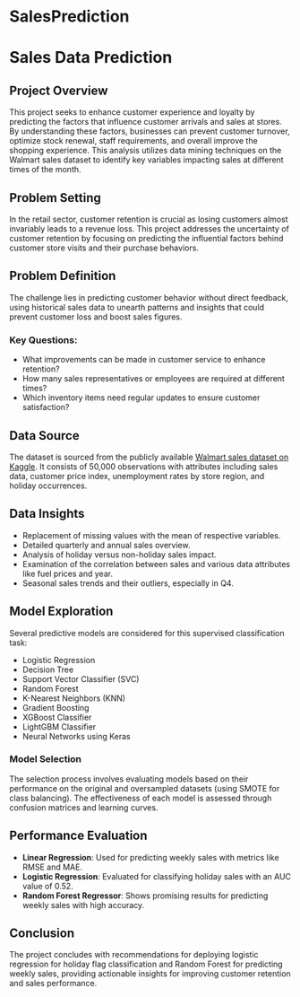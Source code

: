 # SalesPrediction

# Sales Data Prediction

## Project Overview
This project seeks to enhance customer experience and loyalty by predicting the factors that influence customer arrivals and sales at stores. By understanding these factors, businesses can prevent customer turnover, optimize stock renewal, staff requirements, and overall improve the shopping experience. This analysis utilizes data mining techniques on the Walmart sales dataset to identify key variables impacting sales at different times of the month.

## Problem Setting
In the retail sector, customer retention is crucial as losing customers almost invariably leads to a revenue loss. This project addresses the uncertainty of customer retention by focusing on predicting the influential factors behind customer store visits and their purchase behaviors.

## Problem Definition
The challenge lies in predicting customer behavior without direct feedback, using historical sales data to unearth patterns and insights that could prevent customer loss and boost sales figures.

### Key Questions:
- What improvements can be made in customer service to enhance retention?
- How many sales representatives or employees are required at different times?
- Which inventory items need regular updates to ensure customer satisfaction?

## Data Source
The dataset is sourced from the publicly available [Walmart sales dataset on Kaggle](https://www.kaggle.com/datasets/varsharam/walmart-sales-dataset-of-45stores). It consists of 50,000 observations with attributes including sales data, customer price index, unemployment rates by store region, and holiday occurrences.

## Data Insights
- Replacement of missing values with the mean of respective variables.
- Detailed quarterly and annual sales overview.
- Analysis of holiday versus non-holiday sales impact.
- Examination of the correlation between sales and various data attributes like fuel prices and year.
- Seasonal sales trends and their outliers, especially in Q4.

## Model Exploration
Several predictive models are considered for this supervised classification task:
- Logistic Regression
- Decision Tree
- Support Vector Classifier (SVC)
- Random Forest
- K-Nearest Neighbors (KNN)
- Gradient Boosting
- XGBoost Classifier
- LightGBM Classifier
- Neural Networks using Keras

### Model Selection
The selection process involves evaluating models based on their performance on the original and oversampled datasets (using SMOTE for class balancing). The effectiveness of each model is assessed through confusion matrices and learning curves.

## Performance Evaluation
- **Linear Regression**: Used for predicting weekly sales with metrics like RMSE and MAE.
- **Logistic Regression**: Evaluated for classifying holiday sales with an AUC value of 0.52.
- **Random Forest Regressor**: Shows promising results for predicting weekly sales with high accuracy.

## Conclusion
The project concludes with recommendations for deploying logistic regression for holiday flag classification and Random Forest for predicting weekly sales, providing actionable insights for improving customer retention and sales performance.

